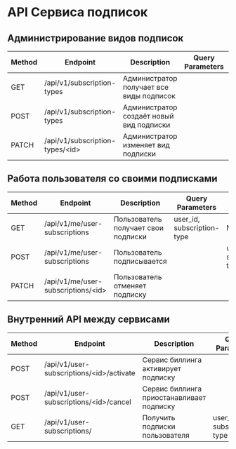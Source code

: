 # API Сервиса подписок

## Администрирование видов подписок
| Method | Endpoint                          | Description                              | Query Parameters           | Body Data                  |
|--------|-----------------------------------|------------------------------------------|----------------------------|----------------------------|
| GET    | /api/v1/subscription-types        | Администратор получает все виды подписок |                            |                            |
| POST   | /api/v1/subscription-types        | Администратор создаёт новый вид подписки |                            |                            |
| PATCH  | /api/v1/subscription-types/\<id>  | Администратор изменяет вид подписки      |                            |                            |

## Работа пользователя со своими подписками
| Method  | Endpoint                             | Description                         | Query Parameters           | Body Data                  |
|---------|--------------------------------------|-------------------------------------|----------------------------|----------------------------|
| GET     | /api/v1/me/user-subscriptions        | Пользователь получает свои подписки | user_id, subscription-type | None                       |
| POST    | /api/v1/me/user-subscriptions        | Пользователь подписывается          |                            | user_id, subscription-type |
| PATCH   | /api/v1/me/user-subscriptions/\<id>  | Пользователь отменяет подписку      |                            |                            |

## Внутренний API между сервисами
| Method | Endpoint                                  | Description                               | Query Parameters | Body Data |
|--------|-------------------------------------------|-------------------------------------------|------------------|-----------|
| POST   | /api/v1/user-subscriptions/\<id>/activate | Сервис биллинга активирует подписку       |                  |           |
| POST   | /api/v1/user-subscriptions/\<id>/cancel   | Сервис биллинга приостанавливает подписку |                  |           |
| GET    | /api/v1/user-subscriptions/               | Получить подписки пользователя            | user_id, subscription-type          |           |
